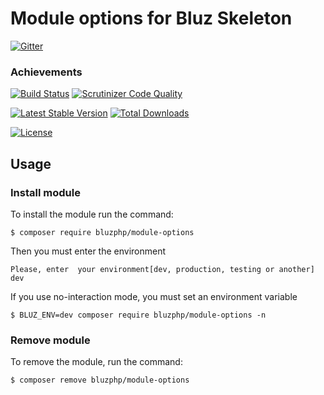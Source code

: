 # Module options for Bluz Skeleton

[![Gitter](https://badges.gitter.im/Join%20Chat.svg)](https://gitter.im/bluzphp/main)

### Achievements

[![Build Status](https://travis-ci.org/bluzphp/module-options.svg?branch=master)](https://travis-ci.org/bluzphp/module-options)
[![Scrutinizer Code Quality](https://scrutinizer-ci.com/g/bluzphp/module-options/badges/quality-score.png?b=master)](https://scrutinizer-ci.com/g/bluzphp/module-options/?branch=master)

[![Latest Stable Version](https://poser.pugx.org/bluzphp/module-options/v/stable)](https://packagist.org/packages/bluzphp/module-options)
[![Total Downloads](https://poser.pugx.org/bluzphp/module-options/downloads)](https://packagist.org/packages/bluzphp/module-options)

[![License](https://poser.pugx.org/bluzphp/module-options/license)](https://packagist.org/packages/bluzphp/module-options)

Usage
-------------------------
### Install module
To install the module run the command:
  

    $ composer require bluzphp/module-options

Then you must enter the environment


    Please, enter  your environment[dev, production, testing or another] dev



If you use no-interaction mode, you must set an environment variable
  

    $ BLUZ_ENV=dev composer require bluzphp/module-options -n


### Remove module
To remove the module, run the command:
    

    $ composer remove bluzphp/module-options

    
